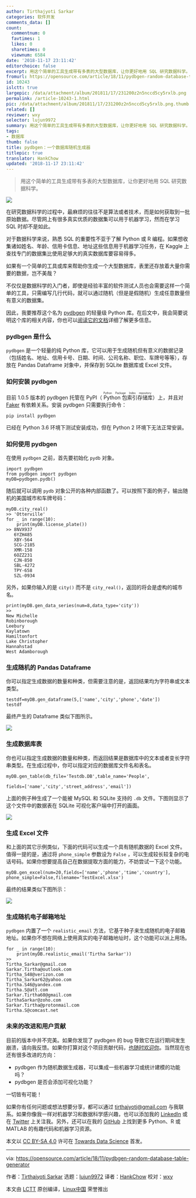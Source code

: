 ```yaml
---
author: Tirthajyoti Sarkar
categories: 软件开发
comments_data: []
count:
  commentnum: 0
  favtimes: 1
  likes: 0
  sharetimes: 0
  viewnum: 6584
date: '2018-11-17 23:11:42'
editorchoice: false
excerpt: 用这个简单的工具生成带有多表的大型数据库，让你更好地用 SQL 研究数据科学。
fromurl: https://opensource.com/article/18/11/pydbgen-random-database-table-generator
id: 10243
islctt: true
largepic: /data/attachment/album/201811/17/231200z2n5nccd5cy5rxlb.png
permalink: /article-10243-1.html
pic: /data/attachment/album/201811/17/231200z2n5nccd5cy5rxlb.png.thumb.jpg
related: []
reviewer: wxy
selector: lujun9972
summary: 用这个简单的工具生成带有多表的大型数据库，让你更好地用 SQL 研究数据科学。
tags:
- 数据库
thumb: false
title: pydbgen：一个数据库随机生成器
titlepic: true
translator: HankChow
updated: '2018-11-17 23:11:42'
---
```



> 
> 用这个简单的工具生成带有多表的大型数据库，让你更好地用 SQL 研究数据科学。
> 
> 
> 


![](/data/attachment/album/201811/17/231200z2n5nccd5cy5rxlb.png)


在研究数据科学的过程中，最麻烦的往往不是算法或者技术，而是如何获取到一批原始数据。尽管网上有很多真实优质的数据集可以用于机器学习，然而在学习 SQL 时却不是如此。


对于数据科学来说，熟悉 SQL 的重要性不亚于了解 Python 或 R 编程。如果想收集诸如姓名、年龄、信用卡信息、地址这些信息用于机器学习任务，在 Kaggle 上查找专门的数据集比使用足够大的真实数据库要容易得多。


如果有一个简单的工具或库来帮助你生成一个大型数据库，表里还存放着大量你需要的数据，岂不美哉？


不仅仅是数据科学的入门者，即使是经验丰富的软件测试人员也会需要这样一个简单的工具，只需编写几行代码，就可以通过随机（但是是假随机）生成任意数量但有意义的数据集。


因此，我要推荐这个名为 [pydbgen](https://github.com/tirthajyoti/pydbgen) 的轻量级 Python 库。在后文中，我会简要说明这个库的相关内容，你也可以[阅读它的文档](http://pydbgen.readthedocs.io/en/latest/)详细了解更多信息。


### pydbgen 是什么


`pydbgen` 是一个轻量的纯 Python 库，它可以用于生成随机但有意义的数据记录（包括姓名、地址、信用卡号、日期、时间、公司名称、职位、车牌号等等），存放在 Pandas Dataframe 对象中，并保存到 SQLite 数据库或 Excel 文件。


### 如何安装 pydbgen


目前 1.0.5 版本的 pydbgen 托管在 PyPI（<ruby> Python 包索引存储库 <rt>  Python Package Index repository </rt></ruby>）上，并且对 [Faker](https://faker.readthedocs.io/en/latest/index.html) 有依赖关系。安装 pydbgen 只需要执行命令：



```
pip install pydbgen
```

已经在 Python 3.6 环境下测试安装成功，但在 Python 2 环境下无法正常安装。


### 如何使用 pydbgen


在使用 `pydbgen` 之前，首先要初始化 `pydb` 对象。



```
import pydbgen
from pydbgen import pydbgen
myDB=pydbgen.pydb()
```

随后就可以调用 `pydb` 对象公开的各种内部函数了。可以按照下面的例子，输出随机的美国城市和车牌号码：



```
myDB.city_real()
>> 'Otterville'
for _ in range(10):
    print(myDB.license_plate())
>> 8NVX937
   6YZH485
   XBY-564
   SCG-2185
   XMR-158
   6OZZ231
   CJN-850
   SBL-4272
   TPY-658
   SZL-0934
```

另外，如果你输入的是 `city()` 而不是 `city_real()`，返回的将会是虚构的城市名。



```
print(myDB.gen_data_series(num=8,data_type='city'))
>>
New Michelle
Robinborough
Leebury
Kaylatown
Hamiltonfort
Lake Christopher
Hannahstad
West Adamborough
```

### 生成随机的 Pandas Dataframe


你可以指定生成数据的数量和种类，但需要注意的是，返回结果均为字符串或文本类型。



```
testdf=myDB.gen_dataframe(5,['name','city','phone','date'])
testdf
```

最终产生的 Dataframe 类似下图所示。


![](/data/attachment/album/201811/17/231201lwixxlhulil7lx32.png)


### 生成数据库表


你也可以指定生成数据的数量和种类，而返回结果是数据库中的文本或者变长字符串类型。在生成过程中，你可以指定对应的数据库文件名和表名。



```
myDB.gen_table(db_file='Testdb.DB',table_name='People',

fields=['name','city','street_address','email'])
```

上面的例子种生成了一个能被 MySQL 和 SQLite 支持的 `.db` 文件。下图则显示了这个文件中的数据表在 SQLite 可视化客户端中打开的画面。


![](/data/attachment/album/201811/17/231212u9lh9ldcq8gaal3d.png)


### 生成 Excel 文件


和上面的其它示例类似，下面的代码可以生成一个具有随机数据的 Excel 文件。值得一提的是，通过将 `phone_simple` 参数设为 `False` ，可以生成较长较复杂的电话号码。如果你想要提高自己在数据提取方面的能力，不妨尝试一下这个功能。



```
myDB.gen_excel(num=20,fields=['name','phone','time','country'],
phone_simple=False,filename='TestExcel.xlsx')
```

最终的结果类似下图所示：


![](/data/attachment/album/201811/17/231229sal93a344m9dykty.png)


### 生成随机电子邮箱地址


`pydbgen` 内置了一个 `realistic_email` 方法，它基于种子来生成随机的电子邮箱地址。如果你不想在网络上使用真实的电子邮箱地址时，这个功能可以派上用场。



```
for _ in range(10):
    print(myDB.realistic_email('Tirtha Sarkar'))
>>
Tirtha_Sarkar@gmail.com
Sarkar.Tirtha@outlook.com
Tirtha_S48@verizon.com
Tirtha_Sarkar62@yahoo.com
Tirtha.S46@yandex.com
Tirtha.S@att.com
Sarkar.Tirtha60@gmail.com
TirthaSarkar@zoho.com
Sarkar.Tirtha@protonmail.com
Tirtha.S@comcast.net
```

### 未来的改进和用户贡献


目前的版本中并不完美。如果你发现了 pydbgen 的 bug 导致它在运行期间发生崩溃，请向我反馈。如果你打算对这个项目贡献代码，[也随时欢迎你](https://github.com/tirthajyoti/pydbgen)。当然现在也还有很多改进的方向：


* pydbgen 作为随机数据生成器，可以集成一些机器学习或统计建模的功能吗？
* pydbgen 是否会添加可视化功能？


一切皆有可能！


如果你有任何问题或想法想要分享，都可以通过 [tirthajyoti@gmail.com](mailto:tirthajyoti@gmail.com) 与我联系。如果你像我一样对机器学习和数据科学感兴趣，也可以添加我的 [LinkedIn](https://www.linkedin.com/in/tirthajyoti-sarkar-2127aa7/) 或在 [Twitter](https://twitter.com/tirthajyotiS) 上关注我。另外，还可以在我的 [GitHub](https://github.com/tirthajyoti?tab=repositories) 上找到更多 Python、R 或 MATLAB 的有趣代码和机器学习资源。


本文以 [CC BY-SA 4.0](https://creativecommons.org/licenses/by-sa/4.0/) 许可在 [Towards Data Science](https://towardsdatascience.com/introducing-pydbgen-a-random-dataframe-database-table-generator-b5c7bdc84be5) 首发。




---


via: <https://opensource.com/article/18/11/pydbgen-random-database-table-generator>


作者：[Tirthajyoti Sarkar](https://opensource.com/users/tirthajyoti) 选题：[lujun9972](https://github.com/lujun9972) 译者：[HankChow](https://github.com/HankChow) 校对：[wxy](https://github.com/wxy)


本文由 [LCTT](https://github.com/LCTT/TranslateProject) 原创编译，[Linux中国](https://linux.cn/) 荣誉推出